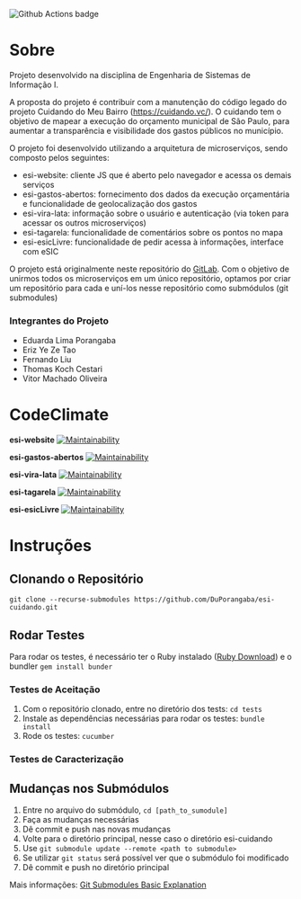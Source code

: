 ![Github Actions badge](https://github.com/DuPorangaba/esi-cuidando/actions/workflows/ruby.yml/badge.svg?cache-control=no-cache)

# Sobre
Projeto desenvolvido na disciplina de Engenharia de Sistemas de Informação I. 

A proposta do projeto é contribuir com a manutenção do código legado do projeto Cuidando do Meu Bairro (https://cuidando.vc/). 
O cuidando tem o objetivo de mapear a execução do orçamento municipal de São Paulo, para aumentar a transparência e visibilidade dos gastos públicos no município. 

O projeto foi desenvolvido utilizando a arquitetura de microserviços, sendo composto pelos seguintes:
- esi-website: cliente JS que é aberto pelo navegador e acessa os demais serviços
- esi-gastos-abertos: fornecimento dos dados da execução orçamentária e funcionalidade de geolocalização dos gastos
- esi-vira-lata: informação sobre o usuário e autenticação (via token para acessar os outros microserviços)
- esi-tagarela: funcionalidade de comentários sobre os pontos no mapa
- esi-esicLivre: funcionalidade de pedir acessa à informações, interface com eSIC

O projeto está originalmente neste repositório do [GitLab](https://gitlab.com/cuidandodomeubairro). 
Com o objetivo de unirmos todos os microserviços em um único repositório, optamos por criar um repositório para cada e uní-los nesse repositório como submódulos (git submodules)

### Integrantes do Projeto
- Eduarda Lima Porangaba
- Eriz Ye Ze Tao
- Fernando Liu
- Thomas Koch Cestari
- Vitor Machado Oliveira

# CodeClimate
**esi-website** [![Maintainability](https://api.codeclimate.com/v1/badges/61c313545307b69a204e/maintainability)](https://codeclimate.com/github/DuPorangaba/esi-website/maintainability) 

**esi-gastos-abertos** [![Maintainability](https://api.codeclimate.com/v1/badges/6420abd78c86c396192c/maintainability)](https://codeclimate.com/github/DuPorangaba/esi-gastos-abertos/maintainability)

**esi-vira-lata** [![Maintainability](https://api.codeclimate.com/v1/badges/43f2e1c9caf3cceb2e8a/maintainability)](https://codeclimate.com/github/DuPorangaba/esi-viralata/maintainability)

**esi-tagarela** [![Maintainability](https://api.codeclimate.com/v1/badges/40d0692d3126172db025/maintainability)](https://codeclimate.com/github/DuPorangaba/esi-tagarela/maintainability)

**esi-esicLivre** [![Maintainability](https://api.codeclimate.com/v1/badges/09d66297e36628b90633/maintainability)](https://codeclimate.com/github/DuPorangaba/esi-esicLivre/maintainability)

# Instruções

## Clonando o Repositório
```
git clone --recurse-submodules https://github.com/DuPorangaba/esi-cuidando.git
```

## Rodar Testes
Para rodar os testes, é necessário ter o Ruby instalado ([Ruby Download](https://www.ruby-lang.org/en/documentation/installation/)) e o bundler `gem install bunder`

### Testes de Aceitação
1. Com o repositório clonado, entre no diretório dos tests: `cd tests`
2. Instale as dependências necessárias para rodar os testes: `bundle install`
3. Rode os testes: `cucumber`

### Testes de Caracterização

## Mudanças nos Submódulos
1. Entre no arquivo do submódulo, `cd [path_to_sumodule]`
2. Faça as mudanças necessárias
3. Dê commit e push nas novas mudanças
4. Volte para o diretório principal, nesse caso o diretório esi-cuidando
5. Use `git submodule update --remote <path to submodule>`
6. Se utilizar `git status` será possível ver que o submódulo foi modificado
7. Dê commit e push no diretório principal

Mais informações: [Git Submodules Basic Explanation](https://gist.github.com/gitaarik/8735255)
